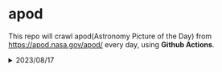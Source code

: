 # apod

This repo will crawl apod(Astronomy Picture of the Day) from https://apod.nasa.gov/apod/ every day, using **Github Actions**.

<div>
 <details>
  <summary>
   2023/08/17
  </summary>
  <table>
   <tr>
    <td>
     <img alt="" src="https://apod.nasa.gov/apod/image/2308/NGC-7284-7285-LRGB-crop-CDK-1000-7-August-2023.jpg"/>
    </td>
   </tr>
   <tr>
    <td>
     Original url:
     <a href="https://apod.nasa.gov/apod/">
      https://apod.nasa.gov/apod/
     </a>
    </td>
   </tr>
   <tr>
    <td>
     <p>
      <b>
       Explanation:
      </b>
      <a href="https://throughlightandtime.com/ngc-7284-7285-lrgb-crop-cdk-1000-7-august-2023/">
       Locked in a cosmic embrace
      </a>
      ,two large galaxies are mergingat the center of this sharp telescopic field of view.The interacting system cataloged
      <a href="https://iopscience.iop.org/article/10.3847/2515-5172/ac9d3e">
       as Arp 93
      </a>
      is some 200 millionlight-years distant toward the constellation Aquarius in planet Earth'ssky.Individually the galaxies are identified as NGC 7285 (right) and NGC 7284.Their bright cores are still separated by about20,000 light-years or so, but a massive
      <a href="ap150201.html">
       tidal stream
      </a>
      ,a result of their ongoinggravitational interaction,extends over 200,000 light-yearstoward the bottom of the frame.Interacting galaxies do look
      <a href="http://nedwww.ipac.caltech.edu/level5/Arp/frames.html">
       peculiar
      </a>
      ,but are now understood to be common in the Universe.In fact, closer to home, the large spiral Andromeda Galaxy is known to beapproaching the Milky Way.Arp 93 may well present an analog of their distant
      <a href="https://science.nasa.gov/science-news/science-at-nasa/2012/31may_andromeda/">
       future cosmic embrace
      </a>
      .
     </p>
    </td>
   </tr>
  </table>
 </details>
</div>